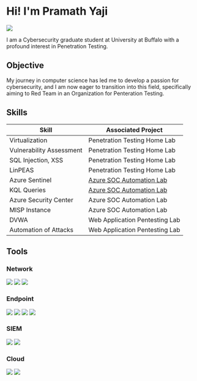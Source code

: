 # Hi! I'm Pramath Yaji
<a href="https://linkedin.com/in/pramath-yaji"><img src="https://img.shields.io/badge/-LinkedIn-0072b1?&style=for-the-badge&logo=linkedin&logoColor=white" /></a>

I am a Cybersecurity graduate student at University at Buffalo with a profound interest in Penetration Testing.

## Objective

My journey in computer science has led me to develop a passion for cybersecurity, and I am now eager to transition into this field, specifically aiming to Red Team in an Organization for Penteration Testing.

## Skills

| Skill                                         | Associated Project         |
|-----------------------------------------------|----------------------------|
| Virtualization                                | Penetration Testing Home Lab|
| Vulnerability Assessment                      | Penetration Testing Home Lab|
| SQL Injection, XSS                            | Penetration Testing Home Lab|
| LinPEAS                                       | Penetration Testing Home Lab|
| Azure Sentinel                                | <a href="https://github.com/PraxmaLord/Azure-SIEM">Azure SOC Automation Lab</a>   |
| KQL Queries                         | <a href="https://github.com/PraxmaLord/Azure-SIEM">Azure SOC Automation Lab</a>   |
| Azure Security Center                                  | Azure SOC Automation Lab   |
| MISP Instance                                 | Azure SOC Automation Lab   |
| DVWA                                          | Web Application Pentesting Lab|
| Automation of Attacks                         | Web Application Pentesting Lab|

## Tools

### Network
<div>
    <img src="https://img.shields.io/badge/-Wireshark-1679A7?&style=for-the-badge&logo=Wireshark&logoColor=white" />
    <img src="https://img.shields.io/badge/-Suricata-EF3B2D?&style=for-the-badge&logo=Suricata&logoColor=white" />
    <img src="https://img.shields.io/badge/-Nmap-0071C5?style=for-the-badge&logo=Nmap&logoColor=white" />
    
</div>

### Endpoint
<div>
    <img src="https://img.shields.io/badge/-Microsoft_Defender_for_Endpoint-00A4EF?&style=for-the-badge&logo=Microsoft&logoColor=white" />
    <img src="https://img.shields.io/badge/-Firewall-FF5733?style=for-the-badge&logo=Security&logoColor=white" />
    <img src="https://img.shields.io/badge/-Virtualization-6C2DC7?style=for-the-badge&logo=VMware&logoColor=white" />
<img src="https://img.shields.io/badge/-Docker-2496ED?style=for-the-badge&logo=Docker&logoColor=white" />

</div>

### SIEM
<div>
    <img src="https://img.shields.io/badge/-Microsoft_Sentinel-0078D4?&style=for-the-badge&logo=Microsoft&logoColor=white" />
    <img src="https://img.shields.io/badge/-Splunk-000000?&style=for-the-badge&logo=Splunk&logoColor=white" />

</div>

### Cloud
<div>
<img src="https://img.shields.io/badge/-AWS-232F3E?style=for-the-badge&logo=Amazon%20AWS&logoColor=white" />
<img src="https://img.shields.io/badge/-Azure-0078D4?style=for-the-badge&logo=Microsoft%20Azure&logoColor=white" />
</div>
